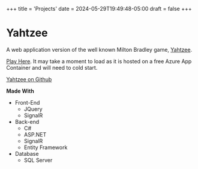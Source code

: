 +++
title = 'Projects'
date = 2024-05-29T19:49:48-05:00
draft = false
+++

# Yahtzee

A web application version of the well known Milton Bradley game, [Yahtzee](https://en.wikipedia.org/wiki/Yahtzee). 

[Play Here](https://yahtzee.azurewebsites.net/). It may take a moment to load as it is hosted on a free Azure App Container and will need to cold start.

[Yahtzee on Github](https://github.com/nelsonwellswku/Yahtzee)

**Made With**

* Front-End
    * JQuery
    * SignalR
* Back-end
    * C#
    * ASP.NET
    * SignalR
    * Entity Framework
* Database
    * SQL Server
